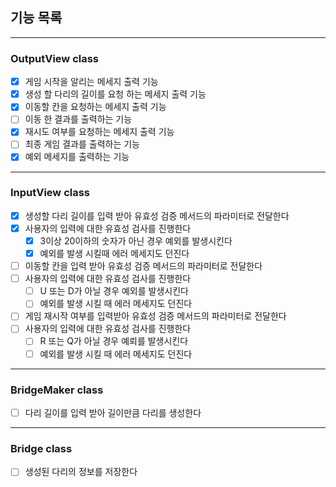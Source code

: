 ## 기능 목록

---

### OutputView class

- [x] 게임 시작을 알리는 메세지 출력 기능
- [x] 생성 할 다리의 길이를 요청 하는 메세지 출력 기능
- [x] 이동할 칸을 요청하는 메세지 출력 기능
- [ ] 이동 한 결과를 출력하는 기능
- [x] 재시도 여부를 요청하는 메세지 출력 기능
- [ ] 최종 게임 결과를 출력하는 기능
- [x] 예외 메세지를 출력하는 기능

---

### InputView class 

- [x] 생성할 다리 길이를 입력 받아 유효성 검증 메서드의 파라미터로 전달한다
- [x] 사용자의 입력에 대한 유효성 검사를 진행한다 
  - [x] 3이상 20이하의 숫자가 아닌 경우 예외를 발생시킨다
  - [x] 예외를 발생 시킬때 에러 메세지도 던진다
- [ ] 이동할 칸을 입력 받아 유효성 검증 메서드의 파라미터로 전달한다
- [ ] 사용자의 입력에 대한 유효성 검사를 진행한다
  - [ ] U 또는 D가 아닐 경우 예외를 발생시킨다
  - [ ] 예외를 발생 시킬 때 에러 메세지도 던진다
- [ ] 게임 재시작 여부를 입력받아 유효성 검증 메서드의 파라미터로 전달한다
- [ ] 사용자의 입력에 대한 유효성 검사를 진행한다
  - [ ] R 또는 Q가 아닐 경우 예뢰를 발생시킨다
  - [ ]  예외를 발생 시킬 때 에러 메세지도 던진다

---

### BridgeMaker class

- [ ] 다리 길이를 입력 받아 길이만큼 다리를 생성한다

---

### Bridge class

- [ ] 생성된 다리의 정보를 저장한다